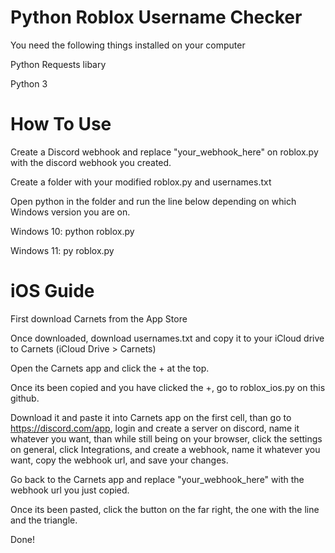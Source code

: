 # Python Roblox Username Checker

You need the following things installed on your computer

Python Requests libary

Python 3


# How To Use

Create a Discord webhook and replace "your_webhook_here" on roblox.py with the discord webhook you created.


Create a folder with your modified roblox.py and usernames.txt


Open python in the folder and run the line below depending on which Windows version you are on.

Windows 10: python roblox.py


Windows 11: py roblox.py



# iOS Guide


First download Carnets from the App Store


Once downloaded, download usernames.txt and copy it to your iCloud drive to Carnets (iCloud Drive > Carnets)


Open the Carnets app and click the + at the top.


Once its been copied and you have clicked the +, go to roblox_ios.py on this github.


Download it and paste it into Carnets app on the first cell, than go to https://discord.com/app, login and create a server on discord, name it whatever you want, than while still being on your browser, click the settings on general, click Integrations, and create a webhook, name it whatever you want, copy the webhook url, and save your changes.


Go back to the Carnets app and replace "your_webhook_here" with the webhook url you just copied.


Once its been pasted, click the button on the far right, the one with the line and the triangle. 


Done!
